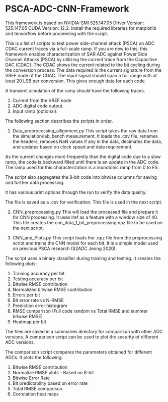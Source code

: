# PSCA-ADC-CNN-Framework

This framework is based on NVIDIA-SMI 525.147.05   Driver Version: 525.147.05   CUDA Version: 12.2. Install the required libraries for matplotlib and tensorflow before proceeding with the script.

This is a list of scripts to test power side-channel attack (PSCA) on ADC CDAC current traces via a full-scale ramp.
If you are new to this, this framework enables characterization of SAR ADC against Power Side Channel Attacks (PSCA) by utilizing the current trace from the Capacitive DAC (CDAC). The CDAC shows the current related to the bit cycling during the conversion process. The data required is the current signature from the VREF node of the CDAC. The input signal should span a full range with at least 20 LSB per conversion. This gives enough data for each code.

A transient simulation of the ramp should have the following traces.
1. Current from the VREF node
2. ADC digital code output.
3. Input ramp (optional).
   
The following section describes the scripts in order.

1. Data_preprocessing_allignment.py
This script takes the raw data from the simulation/lab_bench measurement. It loads the .csv file, renames the headers, removes NaN values if any in the data, decimates the data, and updates based on clock speed and data requirement.

As the current changes more frequently than the digital code due to a slow ramp, the code is backward filled until there is an update in the ADC code. The ramp used for this characterization is a monotonic ramp from 0 to FS.

The script also segregates the 8-bit code into bitwise columns for saving and further data processing.

It has various print options through the run to verify the data quality.

The file is saved as a .csv for verification. This file is used in the next script. 


2. CNN_preprocessing.py
This will load the processed file and prepare it for CNN processing. It uses Iref as a feature with a window size of 40. This file creates the cnn_data_1_bit_preprocessing.npz file to be used on the next script.

3. CNN_and_Plots.py
This script loads the .npz file from the preprocessing script and trains the CNN model for each bit. It is a simple model used on previous PSCA research (S2ADC Jeong 2020).

The script uses a binary classifier during training and testing. It creates the following plots;

1. Training accuracy per bit
2. Testing accuracy per bit
3. Bitwise RMSE contribution
4. Normalized bitwise RMSE contribution
5. Errors per bit
6. Bit error rate vs N-RMSE
7. Prediction error histogram
8. RMSE comparison (Full code random vs Total RMSE and summer bitwise RMSE)
9. Heatmap per bit

The files are saved in a summaries directory for comparison with other ADC versions. A comparison script can be used to plot the security of different ADC versions. 

The comparison script compares the parameters obtained for different ADCs. It plots the following:

1. Bitwise RMSE contribution
2. Normalize RMSE plots - Based on 8-bit
3. Bitwise Error Rate
4. Bit predictability based on error rate
5. Total RMSE comparison
6. Correlation heat maps

